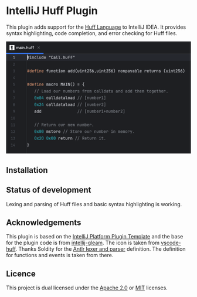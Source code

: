# IntelliJ Huff Plugin
<!-- Plugin description -->
This plugin adds support for the [Huff Language](https://huff.sh) to IntelliJ IDEA. It provides syntax highlighting, code completion, and error checking for Huff files.
<!-- Plugin description end -->

![IDE example](./.github/ide_example.png)

## Installation


## Status of development
Lexing and parsing of Huff files and basic syntax highlighting is working.

## Acknowledgements
This plugin is based on the [IntelliJ Platform Plugin Template](https://github.com/JetBrains/intellij-platform-plugin-template) and the base for the plugin code is from [intellij-gleam](https://github.com/kvakvs/intellij-gleam). The icon is taken from [vscode-huff](https://github.com/huff-language/vscode-huff/blob/master/resources/huff.png). Thanks Soldity for the [Antlr lexer and parser](https://github.com/ethereum/solidity/blob/develop/docs/grammar/SolidityLexer.g4) definition. The definition for functions and events is taken from there.

## Licence
This project is dual licensed under the [Apache 2.0](./LICENSE-APACHE) or [MIT](./LICENSE-MIT) licenses.
